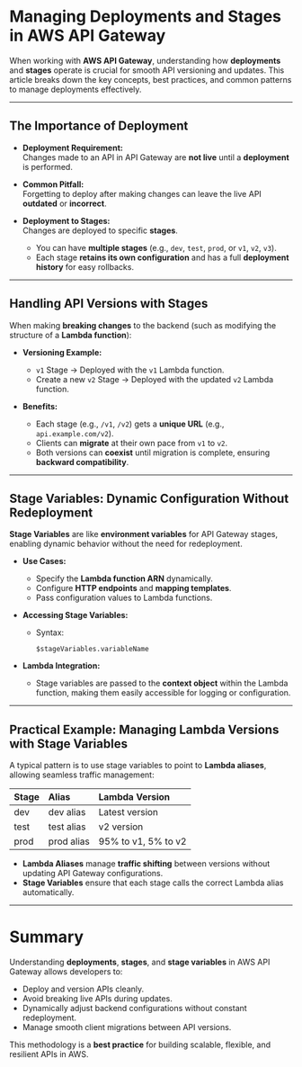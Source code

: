 # **Managing Deployments and Stages in AWS API Gateway**

When working with **AWS API Gateway**, understanding how **deployments** and **stages** operate is crucial for smooth API versioning and updates. This article breaks down the key concepts, best practices, and common patterns to manage deployments effectively.

---

## **The Importance of Deployment**

- **Deployment Requirement:**  
  Changes made to an API in API Gateway are **not live** until a **deployment** is performed.
  
- **Common Pitfall:**  
  Forgetting to deploy after making changes can leave the live API **outdated** or **incorrect**.

- **Deployment to Stages:**  
  Changes are deployed to specific **stages**.  
  - You can have **multiple stages** (e.g., `dev`, `test`, `prod`, or `v1`, `v2`, `v3`).
  - Each stage **retains its own configuration** and has a full **deployment history** for easy rollbacks.

---

## **Handling API Versions with Stages**

When making **breaking changes** to the backend (such as modifying the structure of a **Lambda function**):

- **Versioning Example:**
  - `v1` Stage → Deployed with the `v1` Lambda function.  
  - Create a new `v2` Stage → Deployed with the updated `v2` Lambda function.

- **Benefits:**
  - Each stage (e.g., `/v1`, `/v2`) gets a **unique URL** (e.g., `api.example.com/v2`).
  - Clients can **migrate** at their own pace from `v1` to `v2`.
  - Both versions can **coexist** until migration is complete, ensuring **backward compatibility**.

---

## **Stage Variables: Dynamic Configuration Without Redeployment**

**Stage Variables** are like **environment variables** for API Gateway stages, enabling dynamic behavior without the need for redeployment.

- **Use Cases:**
  - Specify the **Lambda function ARN** dynamically.
  - Configure **HTTP endpoints** and **mapping templates**.
  - Pass configuration values to Lambda functions.

- **Accessing Stage Variables:**
  - Syntax:  
    ```
    $stageVariables.variableName
    ```

- **Lambda Integration:**
  - Stage variables are passed to the **context object** within the Lambda function, making them easily accessible for logging or configuration.

---

## **Practical Example: Managing Lambda Versions with Stage Variables**

A typical pattern is to use stage variables to point to **Lambda aliases**, allowing seamless traffic management:

| **Stage** | **Alias** | **Lambda Version** |
|:---------|:----------|:------------------|
| dev      | dev alias | Latest version    |
| test     | test alias| v2 version         |
| prod     | prod alias| 95% to v1, 5% to v2 |

- **Lambda Aliases** manage **traffic shifting** between versions without updating API Gateway configurations.
- **Stage Variables** ensure that each stage calls the correct Lambda alias automatically.

---

# **Summary**

Understanding **deployments**, **stages**, and **stage variables** in AWS API Gateway allows developers to:
- Deploy and version APIs cleanly.
- Avoid breaking live APIs during updates.
- Dynamically adjust backend configurations without constant redeployment.
- Manage smooth client migrations between API versions.

This methodology is a **best practice** for building scalable, flexible, and resilient APIs in AWS.